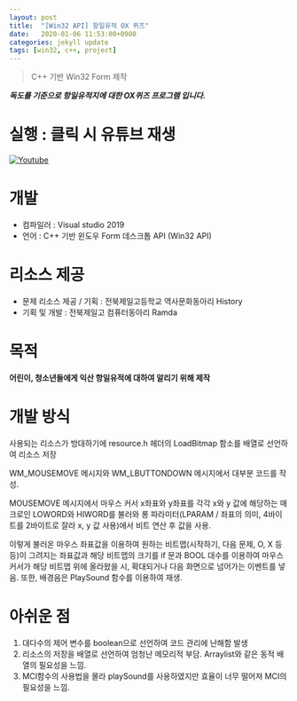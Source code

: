 ```yaml
---
layout: post
title:  "[Win32 API] 항일유적 OX 퀴즈"
date:   2020-01-06 11:53:00+0900
categories: jekyll update
tags: [win32, c++, project]
---
```


> C++ 기반 Win32 Form 제작

***독도를 기준으로 항일유적지에 대한 OX퀴즈 프로그램 입니다.***
# 실행 : 클릭 시 유튜브 재생
[![Youtube](/assets/img/blog/네이버/항일.png)](https://www.youtube.com/watch?v=CdDjikkXHdk?t=0s)

# 개발
- 컴파일러 : Visual studio 2019
- 언어 : C++ 기반 윈도우 Form 데스크톱 API (Win32 API)

# 리소스 제공
- 문제 리소스 제공 / 기획 : 전북제일고등학교 역사문화동아리 History
- 기획 및 개발 : 전북제일고 컴퓨터동아리 Ramda

# 목적
**어린이, 청소년들에게 익산 항일유적에 대하여 알리기 위해 제작**

# 개발 방식
사용되는 리소스가 방대하기에 resource.h 헤더의 LoadBitmap 함소를 배열로 선언하여 리소스 저장
  
WM_MOUSEMOVE 메시지와 WM_LBUTTONDOWN 메시지에서 대부분 코드를 작성.
  
MOUSEMOVE 메시지에서 마우스 커서 x좌표와 y좌표를 각각 x와 y 값에 해당하는 매크로인 LOWORD와
HIWORD를 불러와 롱 파라미터(LPARAM / 좌표의 의미, 4바이트를 2바이트로 잘라 x, y 값 사용)에서 비트 연산 후 값을 사용.
  
이렇게 불러온 마우스 좌표값을 이용하여 원하는 비트맵(시작하기, 다음 문제, O, X 등등)이 그려지는 좌표값과 해당 비트맵의 크기를 if 문과 BOOL 대수를 이용하여 마우스 커서가 해당 비트맵 위에 올라왔을 시, 확대되거나 다음 화면으로 넘어가는 이벤트를 넣음. 또한, 배경음은 PlaySound 함수를 이용하여 재생.


# 아쉬운 점
1. 대다수의 제어 변수를 boolean으로 선언하여 코드 관리에 난해함 발생
2. 리소스의 저장을 배열로 선언하여 엄청난 메모리적 부담. Arraylist와 같은 동적 배열의 필요성을 느낌.
3. MCI함수의 사용법을 몰라 playSound를 사용하였지만 효율이 너무 떨어져 MCI의 필요성을 느낌.